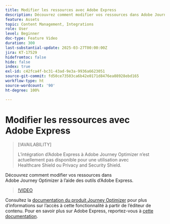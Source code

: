 ```yaml
---
title: Modifier les ressources avec Adobe Express
description: Découvrez comment modifier vos ressources dans Adobe Journey Optimizer à l’aide des outils d’Adobe Express.
feature: Assets
topic: Content Management, Integrations
role: User
level: Beginner
doc-type: Feature Video
duration: 300
last-substantial-update: 2025-03-27T00:00:00Z
jira: KT-17529
hidefromtoc: false
hide: false
index: true
exl-id: c42fca4f-bc31-43ad-9e3a-9936a6623051
source-git-commit: fd50ce73503ca6b42e0171d8476ea08928ebd165
workflow-type: ht
source-wordcount: '90'
ht-degree: 100%

---
```


# Modifier les ressources avec Adobe Express

>[!AVAILABILITY]
>
>L’intégration d’Adobe Express à Adobe Journey Optimizer n’est actuellement pas disponible pour une utilisation avec Healthcare Shield ou Privacy and Security Shield.

Découvrez comment modifier vos ressources dans Adobe Journey Optimizer à l’aide des outils d’Adobe Express.

>[!VIDEO](https://video.tv.adobe.com/v/3455525/?learn=on&enablevpops&captions=fre_fr)

Consultez la [documentation du produit Journey Optimizer](https://experienceleague.adobe.com/fr/docs/journey-optimizer/using/assets-images/express) pour plus d’informations sur l’accès à cette fonctionnalité à partir de l’éditeur de contenu. Pour en savoir plus sur Adobe Express, reportez-vous à [cette documentation](https://helpx.adobe.com/fr/express/user-guide.html).
